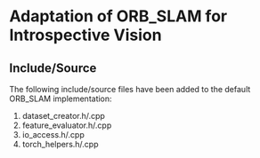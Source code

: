 # Adaptation of ORB_SLAM for Introspective Vision

## Include/Source
The following include/source files have been added to the default ORB_SLAM implementation:

1. dataset_creator.h/.cpp
2. feature_evaluator.h/.cpp
3. io_access.h/.cpp
4. torch_helpers.h/.cpp

